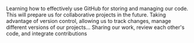 Learning how to effectively use GitHub for storing and managing our code. This will prepare us for collaborative projects in the future. 
Taking advantage of version control, allowing us to track changes, manage different versions of our projects...
Sharing our work, review each other's code, and integrate contributions
